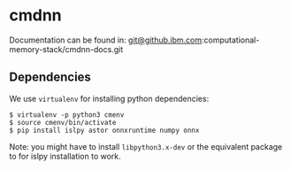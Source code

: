 # cmdnn

Documentation can be found in:
git@github.ibm.com:computational-memory-stack/cmdnn-docs.git

## Dependencies

We use `virtualenv` for installing python dependencies:

```
$ virtualenv -p python3 cmenv
$ source cmenv/bin/activate
$ pip install islpy astor onnxruntime numpy onnx
```

Note: you might have to install `libpython3.x-dev` or the equivalent package to
for islpy installation to work.
